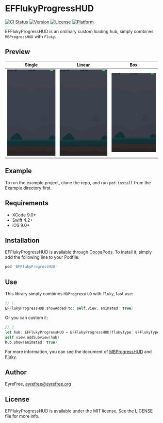 # EFFlukyProgressHUD

[![CI Status](https://img.shields.io/travis/EFPrefix/EFFlukyProgressHUD.svg?style=flat)](https://travis-ci.org/EFPrefix/EFFlukyProgressHUD)
[![Version](https://img.shields.io/cocoapods/v/EFFlukyProgressHUD.svg?style=flat)](https://cocoapods.org/pods/EFFlukyProgressHUD)
[![License](https://img.shields.io/cocoapods/l/EFFlukyProgressHUD.svg?style=flat)](https://cocoapods.org/pods/EFFlukyProgressHUD)
[![Platform](https://img.shields.io/cocoapods/p/EFFlukyProgressHUD.svg?style=flat)](https://cocoapods.org/pods/EFFlukyProgressHUD)

EFFlukyProgressHUD is an ordinary custom loading hub, simply combines `MBProgressHUD` with `Fluky`.

## Preview

| Single  | Linear | Box |
|:-:|:-:|:-:|
| ![](https://github.com/EFPrefix/EFFlukyProgressHUD/blob/master/Assets/single.gif?raw=true) | ![](https://github.com/EFPrefix/EFFlukyProgressHUD/blob/master/Assets/linear.gif?raw=true) | ![](https://github.com/EFPrefix/EFFlukyProgressHUD/blob/master/Assets/box.gif?raw=true) |

## Example

To run the example project, clone the repo, and run `pod install` from the Example directory first.

## Requirements

- XCode 9.0+
- Swift 4.2+
- iOS 9.0+

## Installation

EFFlukyProgressHUD is available through [CocoaPods](https://cocoapods.org). To install it, simply add the following line to your Podfile:

```ruby
pod 'EFFlukyProgressHUD'
```

## Use

This library simply combines `MBProgressHUD` with `Fluky`, fast use:

```swift
// 1.
EFFlukyProgressHUD.showAdded(to: self.view, animated: true)
```

Or you can custom it:

```swift
// 2.
let hub: EFFlukyProgressHUD = EFFlukyProgressHUD(flukyType: EFFlukyType.single)
self.view.addSubview(hub)
hub.show(animated: true)
```

For more information, you can see the document of [MBProgressHUD](https://github.com/jdg/MBProgressHUD) and [Fluky](https://github.com/pedrommcarrasco/Fluky).

## Author

EyreFree, eyrefree@eyrefree.org

## License

EFFlukyProgressHUD is available under the MIT license. See the [LICENSE](LICENSE) file for more info.
